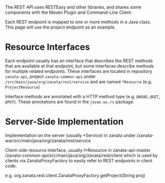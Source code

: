 The REST API uses RESTEasy and other libraries, and shares some components with the Maven Plugin and Command-Line Client.

Each REST endpoint is mapped to one or more methods in a Java class. This page will use the project endpoint as an example.

# Resource Interfaces

Each endpoint usually has an interface that describes the REST methods that are available at that endpoint, but some interfaces describe methods for multiple related endpoints. These interfaces are located in repository `zanata-api`, project `zanata-common-api` under `/src/main/java/org/zanata/rest/service` and are named `*Resource` (e.g. `ProjectResource`)

Interface methods are annotated with a HTTP method type (e.g. `@HEAD`, `@GET`, `@PUT`). These annotations are found in the `javax.ws.rs` package.

# Server-Side Implementation

Implementation on the server (usually *Service) in zanata under
/zanata-war/src/main/java/org/zanata/rest/service

Client-side resource interface, usually I*Resource in zanata-api-master /zanata-common-api/src/main/java/org/zanata/rest/client which is used by clients via ZanataProxyFactory to easily refer to REST endpoints in client code.

e.g. org.zanata.rest.client.ZanataProxyFactory.getProject(String proj)
